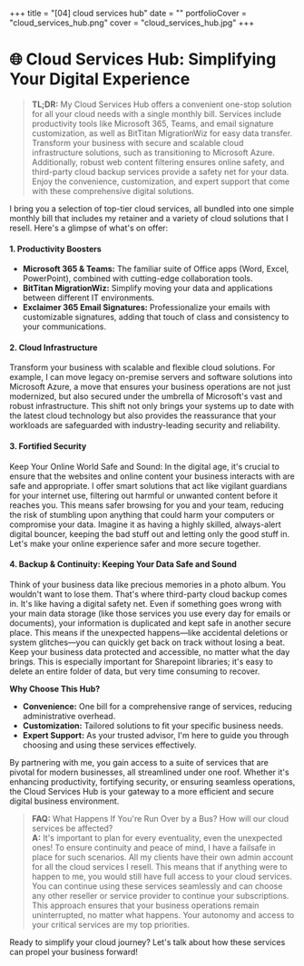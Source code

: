 +++
title = "[04] cloud services hub"
date = ""
portfolioCover = "cloud_services_hub.png"
cover = "cloud_services_hub.jpg"
+++
# 🌐 Cloud Services Hub: Simplifying Your Digital Experience

> **TL;DR:** My Cloud Services Hub offers a convenient one-stop solution for all your cloud needs with a single monthly bill. Services include productivity tools like Microsoft 365, Teams, and email signature customization, as well as BitTitan MigrationWiz for easy data transfer. Transform your business with secure and scalable cloud infrastructure solutions, such as transitioning to Microsoft Azure. Additionally, robust web content filtering ensures online safety, and third-party cloud backup services provide a safety net for your data. Enjoy the convenience, customization, and expert support that come with these comprehensive digital solutions.

I bring you a selection of top-tier cloud services, all bundled into one simple monthly bill that includes my retainer and a variety of cloud solutions that I resell. Here's a glimpse of what's on offer:

#### 1. Productivity Boosters
- **Microsoft 365 & Teams:** The familiar suite of Office apps (Word, Excel, PowerPoint), combined with cutting-edge collaboration tools.
- **BitTitan MigrationWiz:** Simplify moving your data and applications between different IT environments.
- **Exclaimer 365 Email Signatures:** Professionalize your emails with customizable signatures, adding that touch of class and consistency to your communications.

#### 2. Cloud Infrastructure
Transform your business with scalable and flexible cloud solutions. For example, I can move legacy on-premise servers and software solutions into Microsoft Azure, a move that ensures your business operations are not just modernized, but also secured under the umbrella of Microsoft's vast and robust infrastructure. This shift not only brings your systems up to date with the latest cloud technology but also provides the reassurance that your workloads are safeguarded with industry-leading security and reliability.

#### 3. Fortified Security
Keep Your Online World Safe and Sound: In the digital age, it's crucial to ensure that the websites and online content your business interacts with are safe and appropriate. I offer smart solutions that act like vigilant guardians for your internet use, filtering out harmful or unwanted content before it reaches you. This means safer browsing for you and your team, reducing the risk of stumbling upon anything that could harm your computers or compromise your data. Imagine it as having a highly skilled, always-alert digital bouncer, keeping the bad stuff out and letting only the good stuff in. Let's make your online experience safer and more secure together.

#### 4. Backup & Continuity: Keeping Your Data Safe and Sound
Think of your business data like precious memories in a photo album. You wouldn't want to lose them. That's where third-party cloud backup comes in. It's like having a digital safety net. Even if something goes wrong with your main data storage (like those services you use every day for emails or documents), your information is duplicated and kept safe in another secure place. This means if the unexpected happens—like accidental deletions or system glitches—you can quickly get back on track without losing a beat. Keep your business data protected and accessible, no matter what the day brings. This is especially important for Sharepoint libraries; it's easy to delete an entire folder of data, but very time consuming to recover.

**Why Choose This Hub?**

- **Convenience:** One bill for a comprehensive range of services, reducing administrative overhead.
- **Customization:** Tailored solutions to fit your specific business needs.
- **Expert Support:** As your trusted advisor, I'm here to guide you through choosing and using these services effectively.

By partnering with me, you gain access to a suite of services that are pivotal for modern businesses, all streamlined under one roof. Whether it's enhancing productivity, fortifying security, or ensuring seamless operations, the Cloud Services Hub is your gateway to a more efficient and secure digital business environment.

> **FAQ:** What Happens If You're Run Over by a Bus? How will our cloud services be affected?  
**A:** It's important to plan for every eventuality, even the unexpected ones! To ensure continuity and peace of mind, I have a failsafe in place for such scenarios. All my clients have their own admin account for all the cloud services I resell. This means that if anything were to happen to me, you would still have full access to your cloud services. You can continue using these services seamlessly and can choose any other reseller or service provider to continue your subscriptions. This approach ensures that your business operations remain uninterrupted, no matter what happens. Your autonomy and access to your critical services are my top priorities.

Ready to simplify your cloud journey? Let's talk about how these services can propel your business forward!
